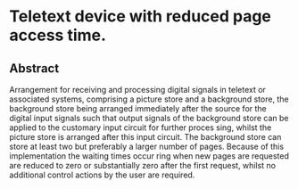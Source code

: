# Teletext device with reduced page access time.

## Abstract
Arrangement for receiving and processing digital signals in teletext or associated systems, comprising a picture store and a background store, the background store being arranged immediately after the source for the digital input signals such that output signals of the background store can be applied to the customary input circuit for further proces sing, whilst the picture store is arranged after this input circuit. The background store can store at least two but preferably a larger number of pages. Because of this implementation the waiting times occur ring when new pages are requested are reduced to zero or substantially zero after the first request, whilst no additional control actions by the user are required.